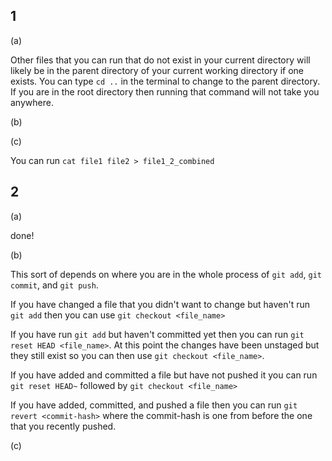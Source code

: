 ## 1

(a)

Other files that you can run that do not exist in your current directory will likely be in the parent directory of your current working directory if one exists. You can type `cd ..` in the terminal to change to the parent directory. If you are in the root directory then running that command will not take you anywhere. 

(b)


(c)

You can run `cat file1 file2 > file1_2_combined`


## 2

(a)

done!

(b)

This sort of depends on where you are in the whole process of `git add`, `git commit`, and `git push`.

If you have changed a file that you didn't want to change but haven't run `git add` then you can use `git checkout <file_name>`

If you have run `git add` but haven't committed yet then you can run `git reset HEAD <file_name>`. At this point the changes have been unstaged but they still exist so you can then use `git checkout <file_name>`.

If you have added and committed a file but have not pushed it you can run `git reset HEAD~` followed by `git checkout <file_name>`

If you have added, committed, and pushed a file then you can run `git revert <commit-hash>` where the commit-hash is one from before the one that you recently pushed.

(c)






